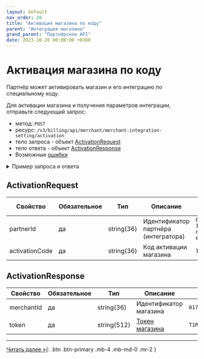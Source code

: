 ```yaml
---
layout: default
nav_order: 20
title: "Активация магазина по коду"
parent: "Интеграция магазина"
grand_parent: "Партнёрское API"
date: 2023-10-26 00:00:00 +0300
---
```


# Активация магазина по коду

Партнёр может активировать магазин и его интеграцию по специальному коду.

Для активации магазина и получения параметров интеграции, отправьте следующий запрос:

- метод: `POST`
- ресурс: `/v3/billing/api/merchant/merchant-integration-setting/activation`
- тело запроса - объект [ActivationRequest](#activationrequest)
- тело ответа - объект [ActivationResponse](#activationresponse)
- Возможные [ошибки](/docs/dictionary/error/)


<details>
  <summary>Пример запроса и ответа</summary>
<section markdown="1">
``` json
POST /v3/billing/api/merchant/merchant-integration-setting/activation
Authorization: Bearer b37c4c689295904ed21eee5d9a48d42e
Content-Type: application/json
User-Agent: MyApp 1.0
Accept: application/json
{
   "activationCode":"111222333",
   "partnerId":"dda90c3d-e2f8-4f90-aa8b-87b1cd2956a1"
}
```
</section>
<section markdown="1">
``` json
{
   "data":{
      "merchantId":"ffffffff-ffff-ffff-ffff-ffffffffffff",
      "token":"T1RBMFpXKOAY8W45072Wa09XRTBPR1EwTW1V"
   }
}
```
</section>
</details>

## ActivationRequest

| Свойство        | Обязательное | Тип             | Описание                             | Пример значения                        |
|-----------------|--------------|-----------------|--------------------------------------|----------------------------------------|
| partnerId       | да           | string(36)      | Идентификатор партнёра (интегратора) | `01771534-1a57-f184-dee3-ebeb91dded76` |
| activationCode  | да           | string(36)      | Код активации магазина               | `143232423434`                         |

## ActivationResponse

| Свойство        | Обязательное | Тип          | Описание                          | Пример значения                        |
|-----------------|--------------|--------------|-----------------------------------|----------------------------------------|
| merchantId      | да           | string(36)   | Идентификатор магазина            | `01771534-1a57-f184-dee3-ebeb91dded76` |
| token           | да           | string(512)  | [Токен магазина](/docs/api/auth/) | `T1RBMFpXKOAY8W45072Wa09XRTBPR1EwTW1V` |


---

[Читать далее &raquo;](/docs/dictionary){: .btn .btn-primary .mb-4 .mb-md-0 .mr-2 }

